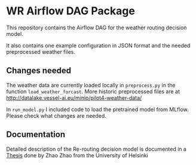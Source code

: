 # WR Airflow DAG Package
This repository contains the Airflow DAG for the weather routing decision model.

It also contains one example configuration in JSON format and the needed preprocessed weather files.

## Changes needed
The weather data are currently loaded locally in `preprocess.py` in the function `load_weather_forcast`. More historic preprocessed files are at http://datalake.vessel-ai.eu/minio/pilot4-weather-data/

In `run_model.py` I included code to load the pretrained model from MLflow. Please check what changes are needed.

## Documentation
Detailed description of the Re-routing decision model is documented in a [Thesis](https://helda.helsinki.fi/server/api/core/bitstreams/2de2d749-95f8-4942-ba1f-a8eec32582b3/content) done by Zhao Zhao from the University of Helsinki